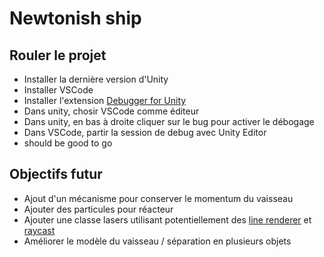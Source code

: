 # Newtonish ship

## Rouler le projet 

* Installer la dernière version d'Unity 
* Installer VSCode
* Installer l'extension [Debugger for Unity](https://marketplace.visualstudio.com/items?itemName=Unity.unity-debug)
* Dans unity, chosir VSCode comme éditeur
* Dans unity, en bas à droite cliquer sur le bug pour activer le débogage
* Dans VSCode, partir la session de debug avec Unity Editor
* should be good to go

## Objectifs futur

* Ajout d'un mécanisme pour conserver le momentum du vaisseau
* Ajouter des particules pour réacteur
* Ajouter une classe lasers utilisant potentiellement des [line renderer](https://docs.unity3d.com/Manual/class-LineRenderer.html) et [raycast](https://docs.unity3d.com/ScriptReference/Physics.Raycast.html)
* Améliorer le modèle du vaisseau / séparation en plusieurs objets 